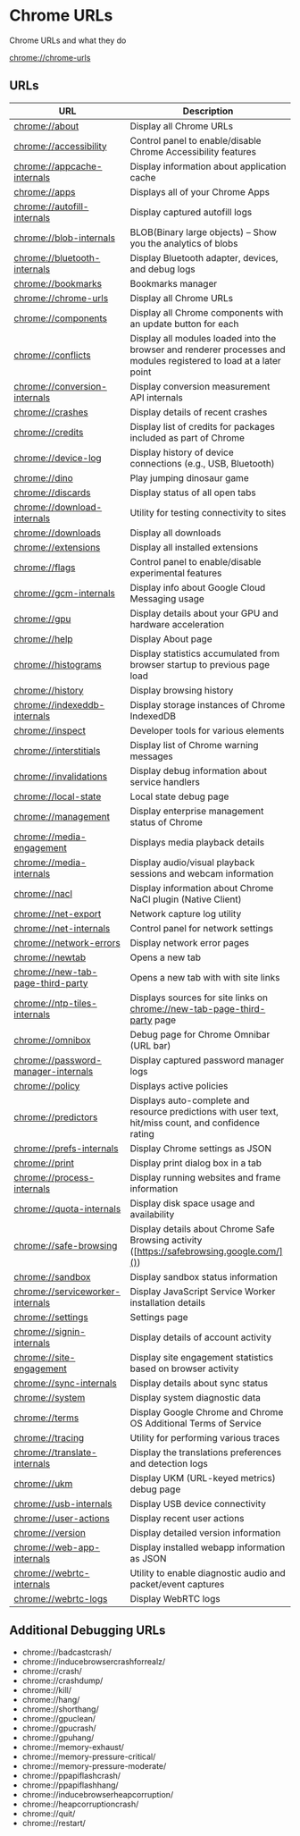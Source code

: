 # Chrome URLs
Chrome URLs and what they do

[chrome://chrome-urls]()

## URLs

| URL | Description |
---|---
| [chrome://about]() | Display all Chrome URLs |
| [chrome://accessibility]() | Control panel to enable/disable Chrome Accessibility features |
| [chrome://appcache-internals]() | Display information about application cache |
| [chrome://apps]() | Displays all of your Chrome Apps |
| [chrome://autofill-internals]() | Display captured autofill logs |
| [chrome://blob-internals]() | BLOB(Binary large objects) – Show you the analytics of blobs |
| [chrome://bluetooth-internals]() | Display Bluetooth adapter, devices, and debug logs | 
| [chrome://bookmarks]() | Bookmarks manager |
| [chrome://chrome-urls]() | Display all Chrome URLs |
| [chrome://components]() | Display all Chrome components with an update button for each |
| [chrome://conflicts]() | Display all modules loaded into the browser and renderer processes and modules registered to load at a later point |
| [chrome://conversion-internals]() | Display conversion measurement API internals |
| [chrome://crashes]() | Display details of recent crashes |
| [chrome://credits]() | Display list of credits for packages included as part of Chrome |
| [chrome://device-log]() | Display history of device connections (e.g., USB, Bluetooth) |
| [chrome://dino]() | Play jumping dinosaur game |
| [chrome://discards]() | Display status of all open tabs |
| [chrome://download-internals]() | Utility for testing connectivity to sites |
| [chrome://downloads]() | Display all downloads |
| [chrome://extensions]() | Display all installed extensions |
| [chrome://flags]() | Control panel to enable/disable experimental features |
| [chrome://gcm-internals]() | Display info about Google Cloud Messaging usage |
| [chrome://gpu]() | Display details about your GPU and hardware acceleration |
| [chrome://help]() | Display About page |
| [chrome://histograms]() | Display statistics accumulated from browser startup to previous page load |
| [chrome://history]() | Display browsing history |
| [chrome://indexeddb-internals]() | Display storage instances of Chrome IndexedDB |
| [chrome://inspect]() | Developer tools for various elements |
| [chrome://interstitials]() | Display list of Chrome warning messages |
| [chrome://invalidations]() | Display debug information about service handlers |
| [chrome://local-state]() | Local state debug page |
| [chrome://management]() | Display enterprise management status of Chrome | 
| [chrome://media-engagement]() | Displays media playback details |
| [chrome://media-internals]() | Display audio/visual playback sessions and webcam information |
| [chrome://nacl]() | Display information about Chrome NaCl plugin (Native Client) |
| [chrome://net-export]() | Network capture log utility |
| [chrome://net-internals]() | Control panel for network settings |
| [chrome://network-errors]() | Display network error pages |
| [chrome://newtab]() | Opens a new tab |
| [chrome://new-tab-page-third-party]() | Opens a new tab with with site links |
| [chrome://ntp-tiles-internals]() | Displays sources for site links on [chrome://new-tab-page-third-party]() page |
| [chrome://omnibox]() | Debug page for Chrome Omnibar (URL bar) |
| [chrome://password-manager-internals]() | Display captured password manager logs |
| [chrome://policy]() | Displays active policies |
| [chrome://predictors]() | Displays auto-complete and resource predictions with user text, hit/miss count, and confidence rating |
| [chrome://prefs-internals]() | Display Chrome settings as JSON |
| [chrome://print]() | Display print dialog box in a tab |
| [chrome://process-internals]() | Display running websites and frame information |
| [chrome://quota-internals]() | Display disk space usage and availability |
| [chrome://safe-browsing]() | Display details about Chrome Safe Browsing activity ([https://safebrowsing.google.com/]()) |
| [chrome://sandbox]() | Display sandbox status information |
| [chrome://serviceworker-internals]() | Display JavaScript Service Worker installation details |
| [chrome://settings]() | Settings page |
| [chrome://signin-internals]() | Display details of account activity |
| [chrome://site-engagement]() | Display site engagement statistics based on browser activity |
| [chrome://sync-internals]() | Display details about sync status |
| [chrome://system]() | Display system diagnostic data |
| [chrome://terms]() | Display Google Chrome and Chrome OS Additional Terms of Service |
| [chrome://tracing]() | Utility for performing various traces |
| [chrome://translate-internals]() | Display the translations preferences and detection logs |
| [chrome://ukm]() | Display UKM (URL-keyed metrics) debug page |
| [chrome://usb-internals]() | Display USB device connectivity |
| [chrome://user-actions]() | Display recent user actions |
| [chrome://version]() | Display detailed version information |
| [chrome://web-app-internals]() | Display installed webapp information as JSON |
| [chrome://webrtc-internals]() | Utility to enable diagnostic audio and packet/event captures |
| [chrome://webrtc-logs]() | Display WebRTC logs |


## Additional Debugging URLs
- chrome://badcastcrash/
- chrome://inducebrowsercrashforrealz/
- chrome://crash/
- chrome://crashdump/
- chrome://kill/
- chrome://hang/
- chrome://shorthang/
- chrome://gpuclean/
- chrome://gpucrash/
- chrome://gpuhang/
- chrome://memory-exhaust/
- chrome://memory-pressure-critical/
- chrome://memory-pressure-moderate/
- chrome://ppapiflashcrash/
- chrome://ppapiflashhang/
- chrome://inducebrowserheapcorruption/
- chrome://heapcorruptioncrash/
- chrome://quit/
- chrome://restart/
